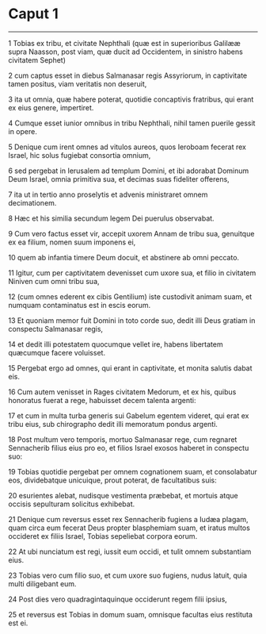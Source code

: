 # Caput 1

***

1 Tobias ex tribu, et civitate Nephthali (quæ est in superioribus Galilææ supra Naasson, post viam, quæ ducit ad Occidentem, in sinistro habens civitatem Sephet)

2 cum captus esset in diebus Salmanasar regis Assyriorum, in captivitate tamen positus, viam veritatis non deseruit,

3 ita ut omnia, quæ habere poterat, quotidie concaptivis fratribus, qui erant ex eius genere, impertiret.

4 Cumque esset iunior omnibus in tribu Nephthali, nihil tamen puerile gessit in opere.

5 Denique cum irent omnes ad vitulos aureos, quos Ieroboam fecerat rex Israel, hic solus fugiebat consortia omnium,

6 sed pergebat in Ierusalem ad templum Domini, et ibi adorabat Dominum Deum Israel, omnia primitiva sua, et decimas suas fideliter offerens,

7 ita ut in tertio anno proselytis et advenis ministraret omnem decimationem.

8 Hæc et his similia secundum legem Dei puerulus observabat.

9 Cum vero factus esset vir, accepit uxorem Annam de tribu sua, genuitque ex ea filium, nomen suum imponens ei,

10 quem ab infantia timere Deum docuit, et abstinere ab omni peccato.

11 Igitur, cum per captivitatem devenisset cum uxore sua, et filio in civitatem Niniven cum omni tribu sua,

12 (cum omnes ederent ex cibis Gentilium) iste custodivit animam suam, et numquam contaminatus est in escis eorum.

13 Et quoniam memor fuit Domini in toto corde suo, dedit illi Deus gratiam in conspectu Salmanasar regis,

14 et dedit illi potestatem quocumque vellet ire, habens libertatem quæcumque facere voluisset.

15 Pergebat ergo ad omnes, qui erant in captivitate, et monita salutis dabat eis.

16 Cum autem venisset in Rages civitatem Medorum, et ex his, quibus honoratus fuerat a rege, habuisset decem talenta argenti:

17 et cum in multa turba generis sui Gabelum egentem videret, qui erat ex tribu eius, sub chirographo dedit illi memoratum pondus argenti.

18 Post multum vero temporis, mortuo Salmanasar rege, cum regnaret Sennacherib filius eius pro eo, et filios Israel exosos haberet in conspectu suo:

19 Tobias quotidie pergebat per omnem cognationem suam, et consolabatur eos, dividebatque unicuique, prout poterat, de facultatibus suis:

20 esurientes alebat, nudisque vestimenta præbebat, et mortuis atque occisis sepulturam solicitus exhibebat.

21 Denique cum reversus esset rex Sennacherib fugiens a Iudæa plagam, quam circa eum fecerat Deus propter blasphemiam suam, et iratus multos occideret ex filiis Israel, Tobias sepeliebat corpora eorum.

22 At ubi nunciatum est regi, iussit eum occidi, et tulit omnem substantiam eius.

23 Tobias vero cum filio suo, et cum uxore suo fugiens, nudus latuit, quia multi diligebant eum.

24 Post dies vero quadragintaquinque occiderunt regem filii ipsius,

25 et reversus est Tobias in domum suam, omnisque facultas eius restituta est ei.

